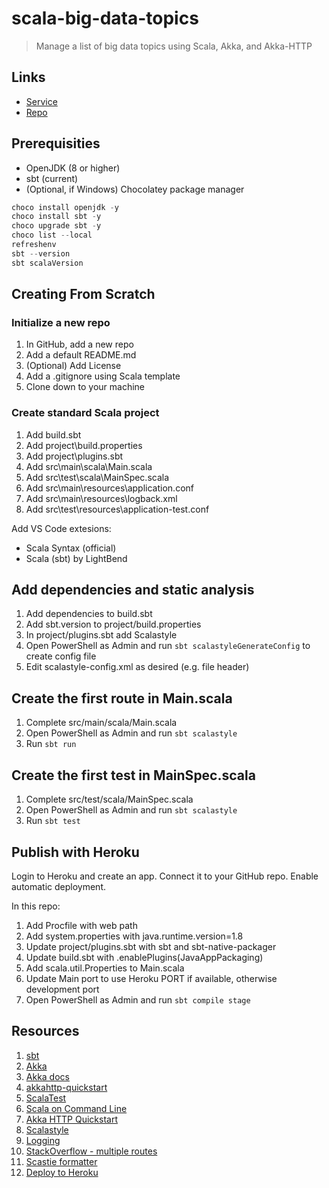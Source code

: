 # scala-big-data-topics

>Manage a list of big data topics using Scala, Akka, and Akka-HTTP

## Links

- [Service]()
- [Repo](https://github.com/denisecase/scala-big-data-topics)

## Prerequisities

- OpenJDK (8 or higher)
- sbt (current)
- (Optional, if Windows) Chocolatey package manager

```PowerShell
choco install openjdk -y
choco install sbt -y
choco upgrade sbt -y
choco list --local
refreshenv
sbt --version
sbt scalaVersion
```

## Creating From Scratch

### Initialize a new repo

1. In GitHub, add a new repo
2. Add a default README.md
3. (Optional) Add License
4. Add a .gitignore using Scala template
5. Clone down to your machine

### Create standard Scala project

1. Add build.sbt
2. Add project\build.properties
3. Add project\plugins.sbt
4. Add src\main\scala\Main.scala
5. Add src\test\scala\MainSpec.scala
6. Add src\main\resources\application.conf
7. Add src\main\resources\logback.xml
8. Add src\test\resources\application-test.conf

Add VS Code extesions:

 - Scala Syntax (official)
 - Scala (sbt) by LightBend

## Add dependencies and static analysis

1. Add dependencies to build.sbt
2. Add sbt.version to project/build.properties
3. In project/plugins.sbt add Scalastyle
4. Open PowerShell as Admin and run `sbt scalastyleGenerateConfig` to create config file
5. Edit scalastyle-config.xml as desired (e.g. file header)

## Create the first route in Main.scala

1. Complete src/main/scala/Main.scala
2. Open PowerShell as Admin and run `sbt scalastyle`
3. Run `sbt run`

## Create the first test in MainSpec.scala

1. Complete src/test/scala/MainSpec.scala
2. Open PowerShell as Admin and run `sbt scalastyle`
3. Run `sbt test`

## Publish with Heroku

Login to Heroku and create an app. Connect it to your GitHub repo. 
Enable automatic deployment. 

In this repo:

1. Add Procfile with web path
2. Add system.properties with java.runtime.version=1.8
3. Update project/plugins.sbt with sbt and sbt-native-packager
4. Update build.sbt with .enablePlugins(JavaAppPackaging)
5. Add scala.util.Properties to Main.scala
6. Update Main port to use Heroku PORT if available, otherwise development port
7. Open PowerShell as Admin and run `sbt compile stage`

## Resources

1. [sbt](https://www.scala-sbt.org/index.html)
2. [Akka](https://akka.io/)
3. [Akka docs](https://akka.io/docs/)
4. [akkahttp-quickstart](https://github.com/Codemunity/akkahttp-quickstart)
5. [ScalaTest](https://www.scalatest.org/at_a_glance/WordSpec)
6. [Scala on Command Line](https://docs.scala-lang.org/getting-started/sbt-track/getting-started-with-scala-and-sbt-on-the-command-line.html)
7. [Akka HTTP Quickstart](https://doc.akka.io/docs/akka-http/current/introduction.html#)
8. [Scalastyle](http://www.scalastyle.org/)
9. [Logging](https://doc.akka.io/docs/akka/2.6/typed/logging.html#logback)
10. [StackOverflow - multiple routes](https://stackoverflow.com/questions/34514372/akka-http-with-multiple-route-configurations)
11. [Scastie formatter](https://scastie.scala-lang.org/)
12. [Deploy to Heroku](https://devcenter.heroku.com/articles/deploying-scala#deploy-your-application-to-heroku)










